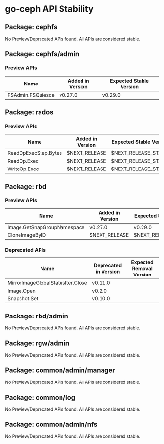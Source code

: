 <!-- GENERATED FILE: DO NOT EDIT DIRECTLY -->

# go-ceph API Stability

## Package: cephfs

No Preview/Deprecated APIs found. All APIs are considered stable.

## Package: cephfs/admin

### Preview APIs

Name | Added in Version | Expected Stable Version | 
---- | ---------------- | ----------------------- | 
FSAdmin.FSQuiesce | v0.27.0 | v0.29.0 | 

## Package: rados

### Preview APIs

Name | Added in Version | Expected Stable Version | 
---- | ---------------- | ----------------------- | 
ReadOpExecStep.Bytes | $NEXT_RELEASE | $NEXT_RELEASE_STABLE | 
ReadOp.Exec | $NEXT_RELEASE | $NEXT_RELEASE_STABLE | 
WriteOp.Exec | $NEXT_RELEASE | $NEXT_RELEASE_STABLE | 

## Package: rbd

### Preview APIs

Name | Added in Version | Expected Stable Version | 
---- | ---------------- | ----------------------- | 
Image.GetSnapGroupNamespace | v0.27.0 | v0.29.0 | 
CloneImageByID | $NEXT_RELEASE | $NEXT_RELEASE_STABLE | 

### Deprecated APIs

Name | Deprecated in Version | Expected Removal Version | 
---- | --------------------- | ------------------------ | 
MirrorImageGlobalStatusIter.Close | v0.11.0 |  | 
Image.Open | v0.2.0 |  | 
Snapshot.Set | v0.10.0 |  | 

## Package: rbd/admin

No Preview/Deprecated APIs found. All APIs are considered stable.

## Package: rgw/admin

No Preview/Deprecated APIs found. All APIs are considered stable.

## Package: common/admin/manager

No Preview/Deprecated APIs found. All APIs are considered stable.

## Package: common/log

No Preview/Deprecated APIs found. All APIs are considered stable.

## Package: common/admin/nfs

No Preview/Deprecated APIs found. All APIs are considered stable.

